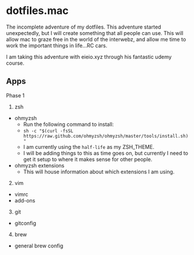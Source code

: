 # dotfiles.mac
The incomplete adventure of my dotfiles.  This adventure started unexpectedly, but I will create something that all people can use.  This will allow mac to graze free in the world of the interwebz, and allow me time to work the important things in life...RC cars.

I am taking this adventure with eieio.xyz through his fantastic udemy course.

## Apps
Phase 1
1. zsh
  - ohmyzsh
    - Run the following command to install:
	- `sh -c "$(curl -fsSL https://raw.github.com/ohmyzsh/ohmyzsh/master/tools/install.sh)"`
    - I am currently using the `half-life` as my ZSH_THEME.
    - I will be adding things to this as time goes on, but currently I need to get it setup to where it makes sense for other people.
  - ohmyzsh extensions
    - This will house information about which extensions I am using.
2. vim
  - vimrc
  - add-ons
3. git
  - gitconfig
4. brew
  - general brew config
